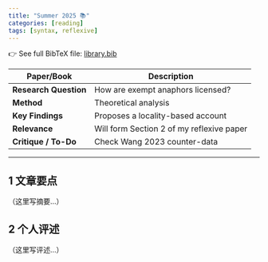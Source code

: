 ```yaml
---
title: "Summer 2025 📚"
categories: [reading]
tags: [syntax, reflexive]
---
```

👉 See full BibTeX file: [library.bib](../library.bib)

| Paper/Book | Description |
|------|------|
| **Research Question** | How are exempt anaphors licensed? |
| **Method** | Theoretical analysis |
| **Key Findings** | Proposes a locality-based account |
| **Relevance** | Will form Section 2 of my reflexive paper |
| **Critique / To-Do** | Check Wang 2023 counter-data |

---

## 1 文章要点
（这里写摘要…）

## 2 个人评述
（这里写评述…）
